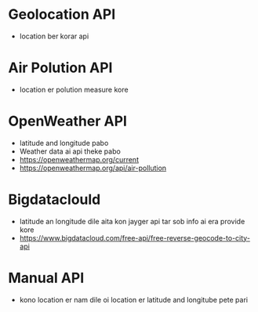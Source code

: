 # Geolocation API 

- location ber korar api

# Air Polution API

- location er polution measure kore

# OpenWeather API

- latitude and longitude pabo
- Weather data ai api theke pabo
- https://openweathermap.org/current
- https://openweathermap.org/api/air-pollution

# Bigdataclould

- latitude an longitude dile aita kon jayger api tar sob info ai era provide kore
- https://www.bigdatacloud.com/free-api/free-reverse-geocode-to-city-api

# Manual API

- kono location er nam dile oi location er latitude and longitube pete pari
